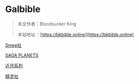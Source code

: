 # Galbible

> 本文作者：Bloodsucker King
>
> 本站地址：[https://bkbible.online](https://bkbible.online)


[Smee社](Smee社.md)

[SAGA PLANETS](SP社.md)

[近月系列](近月系列.md)

[精灵社](精灵社.md)





